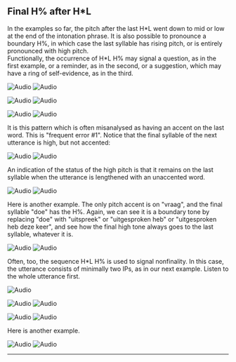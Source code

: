 Final H% after H\*L
-------------------

In the examples so far, the pitch after the last H\*L went down to mid or low at the end of the intonation phrase. It is also possible to pronounce a boundary H%, in which case the last syllable has rising pitch, or is entirely pronounced with high pitch.  
Functionally, the occurrence of H\*L H% may signal a question, as in the first example, or a reminder, as in the second, or a suggestion, which may have a ring of self-evidence, as in the third.

![Audio](audio.gif) ![Audio](./audio/gif/249.gif)

![Audio](audio.gif) ![Audio](./audio/gif/250.gif)

![Audio](audio.gif) ![Audio](./audio/gif/251.gif)

It is this pattern which is often misanalysed as having an accent on the last word. This is "frequent error #1". Notice that the final syllable of the next utterance is high, but not accented:

![Audio](audio.gif) ![Audio](./audio/gif/056.gif)

An indication of the status of the high pitch is that it remains on the last syllable when the utterance is lengthened with an unaccented word.

![Audio](audio.gif) ![Audio](./audio/gif/057.gif)

Here is another example. The only pitch accent is on "vraag", and the final syllable "doe" has the H%. Again, we can see it is a boundary tone by replacing "doe" with "uitspreek" or "uitgesproken heb" or "uitgesproken heb deze keer", and see how the final high tone always goes to the last syllable, whatever it is.

![Audio](audio.gif) ![Audio](./audio/gif/163.gif)

Often, too, the sequence H\*L H% is used to signal nonfinality. In this case, the utterance consists of minimally two IPs, as in our next example. Listen to the whole utterance first.

![Audio](audio.gif)

![Audio](audio.gif) ![Audio](./audio/gif/236a.gif)

![Audio](audio.gif) ![Audio](./audio/gif/236b.gif)

Here is another example.

![Audio](audio.gif) ![Audio](./audio/gif/105.gif)

* * *

<div class="exercise" data-exercise-id="exercise1/1B/exercise1B.json"></div>
